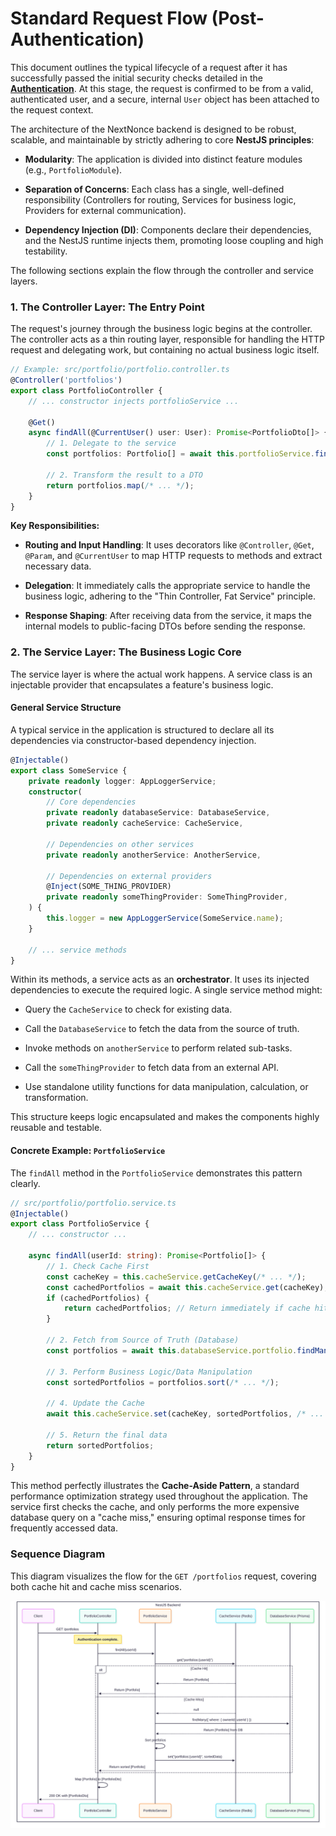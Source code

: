 # Standard Request Flow (Post-Authentication)

This document outlines the typical lifecycle of a request after it has successfully passed the initial security checks detailed in the **[Authentication](auth.md)**. At this stage, the request is confirmed to be from a valid, authenticated user, and a secure, internal `User` object has been attached to the request context.

The architecture of the NextNonce backend is designed to be robust, scalable, and maintainable by strictly adhering to core **NestJS principles**:

- **Modularity**: The application is divided into distinct feature modules (e.g., `PortfolioModule`).
    
- **Separation of Concerns**: Each class has a single, well-defined responsibility (Controllers for routing, Services for business logic, Providers for external communication).
    
- **Dependency Injection (DI)**: Components declare their dependencies, and the NestJS runtime injects them, promoting loose coupling and high testability.
    

The following sections explain the flow through the controller and service layers.

### 1. The Controller Layer: The Entry Point

The request's journey through the business logic begins at the controller. The controller acts as a thin routing layer, responsible for handling the HTTP request and delegating work, but containing no actual business logic itself.

```ts
// Example: src/portfolio/portfolio.controller.ts
@Controller('portfolios')
export class PortfolioController {
    // ... constructor injects portfolioService ...

    @Get()
    async findAll(@CurrentUser() user: User): Promise<PortfolioDto[]> {
        // 1. Delegate to the service
        const portfolios: Portfolio[] = await this.portfolioService.findAll(user.id);

        // 2. Transform the result to a DTO
        return portfolios.map(/* ... */);
    }
}
```

**Key Responsibilities:**

- **Routing and Input Handling**: It uses decorators like `@Controller`, `@Get`, `@Param`, and `@CurrentUser` to map HTTP requests to methods and extract necessary data.
    
- **Delegation**: It immediately calls the appropriate service to handle the business logic, adhering to the "Thin Controller, Fat Service" principle.
    
- **Response Shaping**: After receiving data from the service, it maps the internal models to public-facing DTOs before sending the response.
    

### 2. The Service Layer: The Business Logic Core

The service layer is where the actual work happens. A service class is an injectable provider that encapsulates a feature's business logic.

#### General Service Structure

A typical service in the application is structured to declare all its dependencies via constructor-based dependency injection.

```ts
@Injectable()
export class SomeService {
    private readonly logger: AppLoggerService;
    constructor(
        // Core dependencies
        private readonly databaseService: DatabaseService,
        private readonly cacheService: CacheService,

        // Dependencies on other services
        private readonly anotherService: AnotherService,

        // Dependencies on external providers
        @Inject(SOME_THING_PROVIDER)
        private readonly someThingProvider: SomeThingProvider,
    ) {
        this.logger = new AppLoggerService(SomeService.name);
    }

    // ... service methods
}
```

Within its methods, a service acts as an **orchestrator**. It uses its injected dependencies to execute the required logic. A single service method might:

- Query the `CacheService` to check for existing data.
    
- Call the `DatabaseService` to fetch the data from the source of truth.
    
- Invoke methods on `anotherService` to perform related sub-tasks.
    
- Call the `someThingProvider` to fetch data from an external API.
    
- Use standalone utility functions for data manipulation, calculation, or transformation.
    

This structure keeps logic encapsulated and makes the components highly reusable and testable.

#### Concrete Example: `PortfolioService`

The `findAll` method in the `PortfolioService` demonstrates this pattern clearly.

```ts
// src/portfolio/portfolio.service.ts
@Injectable()
export class PortfolioService {
    // ... constructor ...

    async findAll(userId: string): Promise<Portfolio[]> {
        // 1. Check Cache First
        const cacheKey = this.cacheService.getCacheKey(/* ... */);
        const cachedPortfolios = await this.cacheService.get(cacheKey);
        if (cachedPortfolios) {
            return cachedPortfolios; // Return immediately if cache hit
        }

        // 2. Fetch from Source of Truth (Database)
        const portfolios = await this.databaseService.portfolio.findMany(/* ... */);

        // 3. Perform Business Logic/Data Manipulation
        const sortedPortfolios = portfolios.sort(/* ... */);

        // 4. Update the Cache
        await this.cacheService.set(cacheKey, sortedPortfolios, /* ... */);

        // 5. Return the final data
        return sortedPortfolios;
    }
}
```

This method perfectly illustrates the **Cache-Aside Pattern**, a standard performance optimization strategy used throughout the application. The service first checks the cache, and only performs the more expensive database query on a "cache miss," ensuring optimal response times for frequently accessed data.

### Sequence Diagram

This diagram visualizes the flow for the `GET /portfolios` request, covering both cache hit and cache miss scenarios.

![](../../../images/portfolios.svg)
